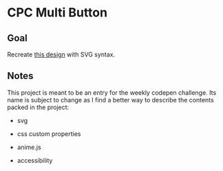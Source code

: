# CPC Multi Button

<!-- ## [Live Demo]() -->

## Goal

Recreate [this design](https://dribbble.com/shots/3118647-3D-Touch-Action-Change) with SVG syntax.

## Notes

This project is meant to be an entry for the weekly codepen challenge. Its name is subject to change as I find a better way to describe the contents packed in the project:

- svg

- css custom properties

- anime.js

- accessibility
